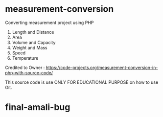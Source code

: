 # measurement-conversion
Converting measurement project using PHP
1. Length and Distance
2. Area
3. Volume and Capacity
4. Weight and Mass
5. Speed
6. Temperature

Credited to Owner : https://code-projects.org/measurement-conversion-in-php-with-source-code/

This source code is use ONLY FOR EDUCATIONAL PURPOSE on how to use Git.
# final-amali-bug
